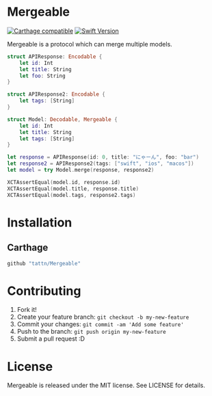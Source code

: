 Mergeable
===

[![Carthage compatible](https://img.shields.io/badge/Carthage-compatible-4BC51D.svg?style=flat)](https://github.com/Carthage/Carthage)
[![Swift Version](https://img.shields.io/badge/Swift-4-F16D39.svg)](https://developer.apple.com/swift)


Mergeable is a protocol which can merge multiple models.

```swift
struct APIResponse: Encodable {
    let id: Int
    let title: String
    let foo: String
}

struct APIResponse2: Encodable {
    let tags: [String]
}

struct Model: Decodable, Mergeable {
    let id: Int
    let title: String
    let tags: [String]
}

let response = APIResponse(id: 0, title: "にゃーん", foo: "bar")
let response2 = APIResponse2(tags: ["swift", "ios", "macos"])
let model = try Model.merge(response, response2)

XCTAssertEqual(model.id, response.id)
XCTAssertEqual(model.title, response.title)
XCTAssertEqual(model.tags, response2.tags)
```

## 

# Installation

## Carthage

```ruby
github "tattn/Mergeable"
```


# Contributing

1. Fork it!
2. Create your feature branch: `git checkout -b my-new-feature`
3. Commit your changes: `git commit -am 'Add some feature'`
4. Push to the branch: `git push origin my-new-feature`
5. Submit a pull request :D

# License

Mergeable is released under the MIT license. See LICENSE for details.
